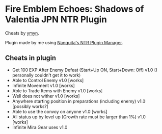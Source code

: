 # Fire Emblem Echoes: Shadows of Valentia JPN NTR Plugin

Cheats by [ymyn](https://gbatemp.net/threads/gateway-cheats.402900/page-119#post-7224932).

Plugin made by me using [Nanquita's NTR Plugin Manager](https://gbatemp.net/threads/release-ntr-plugin-manager.457613/).

## Cheats in plugin
* Get 100 EXP After Enemy Defeat (Start+Up ON, Start+Down: Off) v1.0 (I personally couldn't get it to work)
* Able to Control Enemy v1.0 [works]
* Infinite Movement v1.0 [works]
* Able to Trade Items with Enemy v1.0 [works]
* Well does not wither v1.0 [works]
* Anywhere starting position in preparations (including enemy) v1.0 [possibly works?]
* Able to use the convoy on anyone v1.0 [works]
* All status up by level up (Growth rate must be larger than 1%) v1.0 [works]
* Infinite Mira Gear uses v1.0
